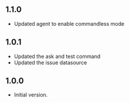 ## 1.1.0

- Updated agent to enable commandless mode

## 1.0.1

- Updated the ask and test command
- Updated the issue datasource

## 1.0.0

- Initial version.
